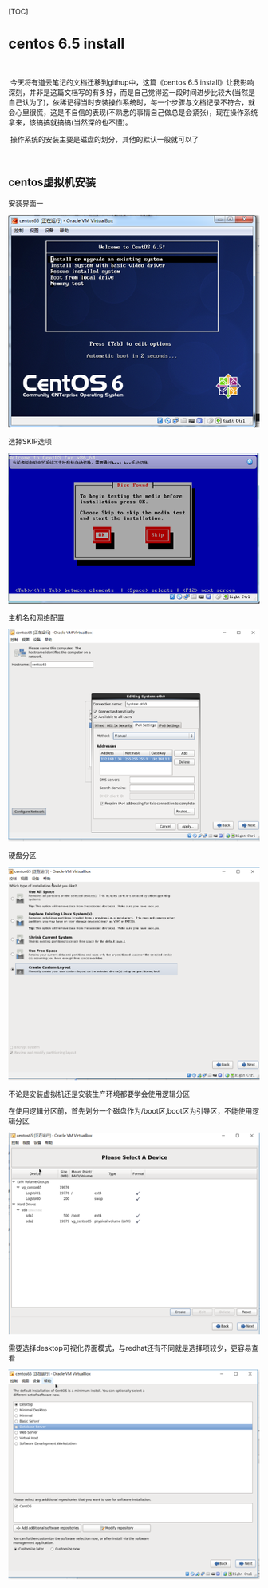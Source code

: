 [TOC]

# centos 6.5 install

​	

​	今天将有道云笔记的文档迁移到githup中，这篇《centos 6.5 install》让我影响深刻，并非是这篇文档写的有多好，而是自己觉得这一段时间进步比较大(当然是自己认为了)，依稀记得当时安装操作系统时，每一个步骤与文档记录不符合，就会心里很慌，这是不自信的表现(不熟悉的事情自己做总是会紧张)，现在操作系统拿来，该搞搞就搞搞(当然深的也不懂)。

​	操作系统的安装主要是磁盘的划分，其他的默认一般就可以了

​	



## centos虚拟机安装 

安装界面一

![img](../img_src/6AFA5A74D15C4BC686C52936DE3C82E2/clipboard.png)

选择SKIP选项

![img](../img_src/CE8B2B6EE1664C3883D80DC6233C2994/clipboard.png)

主机名和网络配置

![img](../img_src/4E8506E7B8B7429D87D2790A30524921/clipboard.png)

硬盘分区

![img](../img_src/970910752F4E4D94B1A0F38690EB6385/clipboard.png)

不论是安装虚拟机还是安装生产环境都要学会使用逻辑分区

在使用逻辑分区前，首先划分一个磁盘作为/boot区,boot区为引导区，不能使用逻辑分区

![img](../img_src/DCEA02CC0F9741ECB47A175B662CBC56/clipboard.png)

需要选择desktop可视化界面模式，与redhat还有不同就是选择项较少，更容易查看

![img](../img_src/32DF6EA30301421988791F6AC492F40C/clipboard.png)